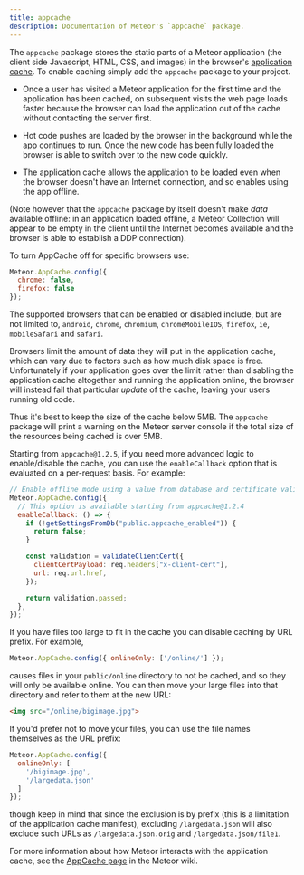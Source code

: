 ```yaml
---
title: appcache
description: Documentation of Meteor's `appcache` package.
---
```


The `appcache` package stores the static parts of a Meteor application
(the client side Javascript, HTML, CSS, and images) in the browser's
[application cache](https://en.wikipedia.org/wiki/AppCache). To enable
caching simply add the `appcache` package to your project.

* Once a user has visited a Meteor application for the first time and
  the application has been cached, on subsequent visits the web page
  loads faster because the browser can load the application out of the
  cache without contacting the server first.

* Hot code pushes are loaded by the browser in the background while the
  app continues to run.  Once the new code has been fully loaded the
  browser is able to switch over to the new code quickly.

* The application cache allows the application to be loaded even when
  the browser doesn't have an Internet connection, and so enables using
  the app offline.

(Note however that the `appcache` package by itself doesn't make
*data* available offline: in an application loaded offline, a Meteor
Collection will appear to be empty in the client until the Internet
becomes available and the browser is able to establish a DDP
connection).

To turn AppCache off for specific browsers use:

```js
Meteor.AppCache.config({
  chrome: false,
  firefox: false
});
```

The supported browsers that can be enabled or disabled include, but are
not limited to, `android`, `chrome`, `chromium`, `chromeMobileIOS`,
`firefox`, `ie`, `mobileSafari` and `safari`.

Browsers limit the amount of data they will put in the application
cache, which can vary due to factors such as how much disk space is
free.  Unfortunately if your application goes over the limit rather
than disabling the application cache altogether and running the
application online, the browser will instead fail that particular
*update* of the cache, leaving your users running old code.

Thus it's best to keep the size of the cache below 5MB.  The
`appcache` package will print a warning on the Meteor server console
if the total size of the resources being cached is over 5MB.

Starting from `appcache@1.2.5`, if you need more advanced logic 
to enable/disable the cache, you can use the `enableCallback` option 
that is evaluated on a per-request basis. For example:

```js
// Enable offline mode using a value from database and certificate validation
Meteor.AppCache.config({
  // This option is available starting from appcache@1.2.4
  enableCallback: () => {
    if (!getSettingsFromDb("public.appcache_enabled")) {
      return false;
    }

    const validation = validateClientCert({
      clientCertPayload: req.headers["x-client-cert"],
      url: req.url.href,
    });

    return validation.passed;
  },
});
```

If you have files too large to fit in the cache you can disable
caching by URL prefix.  For example,

```js
Meteor.AppCache.config({ onlineOnly: ['/online/'] });
```

causes files in your `public/online` directory to not be cached, and
so they will only be available online.  You can then move your large
files into that directory and refer to them at the new URL:

```html
<img src="/online/bigimage.jpg">
```

If you'd prefer not to move your files, you can use the file names
themselves as the URL prefix:

```js
Meteor.AppCache.config({
  onlineOnly: [
    '/bigimage.jpg',
    '/largedata.json'
  ]
});
```

though keep in mind that since the exclusion is by prefix (this is a
limitation of the application cache manifest), excluding
`/largedata.json` will also exclude such URLs as
`/largedata.json.orig` and `/largedata.json/file1`.

For more information about how Meteor interacts with the application
cache, see the
[AppCache page](https://github.com/meteor/meteor/wiki/AppCache)
in the Meteor wiki.
